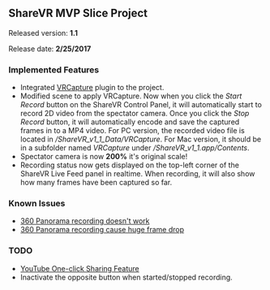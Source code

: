 ## ShareVR MVP Slice Project
Released version: **1.1**

Release date: **2/25/2017**

### Implemented Features

- Integrated [VRCapture](https://www.assetstore.unity3d.com/en/#!/content/75654) plugin to the project.
- Modified scene to apply VRCapture. Now when you click the *Start Record* button on the ShareVR Control Panel, it will automatically start to record
  2D video from the spectator camera. Once you click the *Stop Record* button, it will automatically encode and save the captured frames in to a MP4 video.
  For PC version, the recorded video file is located in */ShareVR_v1_1_Data/VRCapture*. For Mac version, it should be in a subfolder named *VRCapture* under */ShareVR_v1_1.app/Contents*.
- Spectator camera is now **200%** it's original scale!
- Recording status now gets displayed on the top-left corner of the ShareVR Live Feed panel in realtime. When recording, it will also show how many frames have been captured so far.

### Known Issues

- [360 Panorama recording doesn't work](https://github.com/nuvention-web/Team-H/issues/15)
- [360 Panorama recording cause huge frame drop](https://github.com/nuvention-web/Team-H/issues/15)
  
### TODO

- [YouTube One-click Sharing Feature](https://github.com/nuvention-web/Team-H/issues/16())
- Inactivate the opposite button when started/stopped recording.
